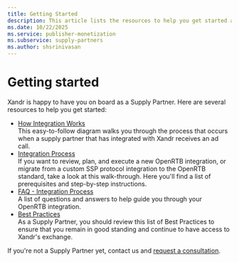 ```yaml
---
title: Getting Started
description: This article lists the resources to help you get started as a supply partner.
ms.date: 10/22/2025
ms.service: publisher-monetization
ms.subservice: supply-partners
ms.author: shsrinivasan
---
```


# Getting started

Xandr is happy to have you on board as a Supply Partner. Here are several resources to help you get started:

- [How Integration Works](./how-integration-works.md) <br> This easy-to-follow diagram walks you through the process that occurs when a supply partner that has integrated with Xandr receives an ad call.  
- [Integration Process](./integration-process.md) <br> If you want to review, plan, and execute a new OpenRTB integration, or migrate from a custom SSP protocol integration to the OpenRTB standard, take a look at this walk-through. Here you'll find a list of prerequisites and step-by-step instructions. 
- [FAQ - Integration Process](./faq-integration-process.md) <br> A list of questions and answers to help guide you through your OpenRTB integration.
- [Best Practices](./best-practices.md) <br> As a Supply Partner, you should review this list of Best Practices to ensure that you remain in good standing and continue to have access to Xandr's exchange.

If you're not a Supply Partner yet, contact us and [request a consultation](https://www.xandr.com/contact-us/).

